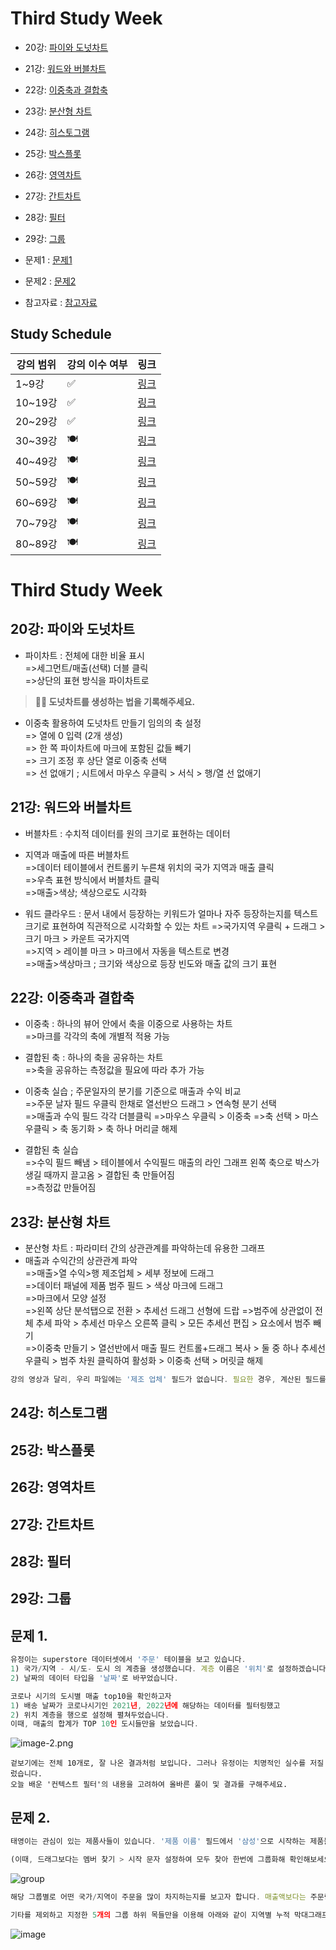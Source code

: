 # Third Study Week

- 20강: [파이와 도넛차트](#20강-파이와-도넛차트)

- 21강: [워드와 버블차트](#21강-워드와-버블차트)

- 22강: [이중축과 결합축](#22강-이중축과-결합축)

- 23강: [분산형 차트](#23강-분산형-차트)

- 24강: [히스토그램](#24강-히스토그램)

- 25강: [박스플롯](#25강-박스플롯)

- 26강: [영역차트](#26강-영역차트)

- 27강: [간트차트](#27강-간트차트)

- 28강: [필터](#28강-필터)

- 29강: [그룹](#29강-그룹)


- 문제1 : [문제1](#문제1)

- 문제2 : [문제2](#문제2)

- 참고자료 : [참고자료](#참고-자료)



## Study Schedule

| 강의 범위     | 강의 이수 여부 | 링크                                                                                                        |
|--------------|---------|-----------------------------------------------------------------------------------------------------------|
| 1~9강        |  ✅      | [링크](https://youtu.be/3ovkUe-TP1w?si=CRjj99Qm300unSWt)       |
| 10~19강      | ✅      | [링크](https://www.youtube.com/watch?v=AXkaUrJs-Ko&list=PL87tgIIryGsa5vdz6MsaOEF8PK-YqK3fz&index=75)       |
| 20~29강      | ✅      | [링크](https://www.youtube.com/watch?v=Qcl4l6p-gHM)      |
| 30~39강      | 🍽️      | [링크](https://www.youtube.com/watch?v=e6J0Ljd6h44&list=PL87tgIIryGsa5vdz6MsaOEF8PK-YqK3fz&index=55)       |
| 40~49강      | 🍽️      | [링크](https://www.youtube.com/watch?v=AXkaUrJs-Ko&list=PL87tgIIryGsa5vdz6MsaOEF8PK-YqK3fz&index=45)       |
| 50~59강      | 🍽️      | [링크](https://www.youtube.com/watch?v=AXkaUrJs-Ko&list=PL87tgIIryGsa5vdz6MsaOEF8PK-YqK3fz&index=35)       |
| 60~69강      | 🍽️      | [링크](https://www.youtube.com/watch?v=AXkaUrJs-Ko&list=PL87tgIIryGsa5vdz6MsaOEF8PK-YqK3fz&index=25)       |
| 70~79강      | 🍽️      | [링크](https://www.youtube.com/watch?v=AXkaUrJs-Ko&list=PL87tgIIryGsa5vdz6MsaOEF8PK-YqK3fz&index=15)       |
| 80~89강      | 🍽️      | [링크](https://www.youtube.com/watch?v=AXkaUrJs-Ko&list=PL87tgIIryGsa5vdz6MsaOEF8PK-YqK3fz&index=5)        |


<!-- 여기까진 그대로 둬 주세요-->
<!-- 이 안에 들어오는 텍스트는 주석입니다. -->

# Third Study Week

## 20강: 파이와 도넛차트
<!-- 파이와 도넛차트에 관해 배우게 된 점을 적어주세요 -->
- 파이차트 : 전체에 대한 비율 표시   
 =>세그먼트/매출(선택) 더블 클릭    
 =>상단의 표현 방식을 파이차트로    


> **🧞‍♀️ 도넛차트를 생성하는 법을 기록해주세요.**
- 이중축 활용하여 도넛차트 만들기
임의의 축 설정    
=> 열에 0 입력 (2개 생성)   
=> 한 쪽 파이차트에 마크에 포함된 값들 빼기    
=> 크기 조정 후 상단 열로 이중축 선택    
=> 선 없애기 ; 시트에서 마우스 우클릭 > 서식 > 행/열 선 없애기   


## 21강: 워드와 버블차트
<!-- 워드와 버블차트에 관해 배우게 된 점을 적어주세요 -->

- 버블차트 : 수치적 데이터를 원의 크기로 표현하는 데이터   

- 지역과 매출에 따른 버블차트   
=>데이터 테이블에서 컨트롤키 누른채 위치의 국가 지역과 매출 클릭    
=>우측 표현 방식에서 버블차트 클릭   
=>매출>색상; 색상으로도 시각화   


- 워드 클라우드 : 문서 내에서 등장하는 키워드가 얼마나 자주 등장하는지를 텍스트 크기로 표현하여 직관적으로 시각화할 수 있는 차트 
=>국가지역 우클릭 + 드래그 > 크기 마크 > 카운트 국가지역   
=>지역 > 레이블 마크 > 마크에서 자동을 텍스트로 변경    
=>매출>색상마크 ; 크기와 색상으로 등장 빈도와 매출 값의 크기 표현    




## 22강: 이중축과 결합축
<!-- 이중축과 결합축에 관해 배우게 된 점을 적어주세요 -->
- 이중축 : 하나의 뷰어 안에서 축을 이중으로 사용하는 차트   
=>마크를 각각의 축에 개별적 적용 가능    
- 결합된 축 : 하나의 축을 공유하는 차트    
=>축을 공유하는 측정값을 필요에 따라 추가 가능    

- 이중축 실습 ; 주문일자의 분기를 기준으로 매출과 수익 비교    
=>주문 날자 필드 우클릭 한채로 열선반으 드래그 > 연속형 분기 선택    
=>매출과 수익 필드 각각 더블클릭 
=>마우스 우클릭 > 이중축 
=>축 선택 > 마스 우클릭 > 축 동기화 > 축 하나 머리글 해제   

- 결합된 축 실습    
=>수익 필드 빼냄 > 테이블에서 수익필드 매출의 라인 그래프 왼쪽 축으로 박스가 생길 때까지 끌고옴 > 결합된 축 만들어짐    
=>측정값 만들어짐 


## 23강: 분산형 차트
<!-- 분산형 차트에 관해 배우게 된 점을 적어주세요 -->
- 분산형 차트 : 파라미터 간의 상관관계를 파악하는데 유용한 그래프   
- 매출과 수익간의 상관관계 파악   
=>매출>열 수익>행  제조업체 > 세부 정보에 드래그    
=>데이터 패널에 제품 범주 필드 > 색상 마크에 드래그    
=>마크에서 모양 설정   
=>왼쪽 상단 분석탭으로 전환 > 추세선 드래그 선형에 드랍 
=>범주에 상관없이 전체 추세 파악 > 추세선 마우스 오른쪽 클릭 > 모든 추세선 편집 > 요소에서 범주 빼기    
=>이중축 만들기 > 열선반에서 매출 필드 컨트롤+드래그 복사 > 둘 중 하나 추세선 우클릭 > 범주 차원 클릭하여 활성화 > 이중축 선택 > 머릿글 해제 


```js
강의 영상과 달리, 우리 파일에는 '제조 업체' 필드가 없습니다. 필요한 경우, 계산된 필드를 이용해 'SPLIT([제품 이름], ' ', 1)'를 '제조 업체'로 정의하시고 세부 정보에 놓아주세요.
```

## 24강: 히스토그램
<!-- 히스토그램에 관해 배우게 된 점을 적어주세요 -->


## 25강: 박스플롯
<!-- 박스플롯에 관해 배우게 된 점을 적어주세요 -->

## 26강: 영역차트
<!-- 영역차트에 관해 배우게 된 점을 적어주세요 -->

## 27강: 간트차트
<!-- 간트차트에 관해 배우게 된 점을 적어주세요 -->

## 28강: 필터
<!-- 필터에 관해 배우게 된 점을 적어주세요 -->

## 29강: 그룹
<!-- 그룹에 관해 배우게 된 점을 적어주세요 -->

## 문제 1.

```js
유정이는 superstore 데이터셋에서 '주문' 테이블을 보고 있습니다.
1) 국가/지역 - 시/도- 도시 의 계층을 생성했습니다. 계층 이름은 '위치'로 설정하겠습니다.
2) 날짜의 데이터 타입을 '날짜'로 바꾸었습니다.

코로나 시기의 도시별 매출 top10을 확인하고자
1) 배송 날짜가 코로나시기인 2021년, 2022년에 해당하는 데이터를 필터링했고
2) 위치 계층을 행으로 설정해 펼쳐두었습니다.
이때, 매출의 합계가 TOP 10인 도시들만을 보았습니다.
```

![image-2.png](https://github.com/yousrchive/tableau/blob/main/study/img/1st%20study/image-4.png?raw=true)

```
겉보기에는 전체 10개로, 잘 나온 결과처럼 보입니다. 그러나 유정이는 치명적인 실수를 저질렀습니다.
오늘 배운 '컨텍스트 필터'의 내용을 고려하여 올바른 풀이 및 결과를 구해주세요.
```

<!-- DArt-B superstore가 아닌 개인 superstore 파일을 사용했다면 값이 다르게 표시될 수 있습니다.-->

## 문제 2.

```js
태영이는 관심이 있는 제품사들이 있습니다. '제품 이름' 필드에서 '삼성'으로 시작하는 제품들을 'Samsung group'으로, 'Apple'으로 시작하는 제품들을 'Apple group'으로, 'Canon'으로 시작하는 제품들을 'Canon group'으로, 'HP'로 시작하는 제품들을 'HP group', 'Logitech'으로 시작하는 제품들을 'Logitech group'으로 그룹화해서 보려고 합니다. 나머지는 기타로 설정해주세요. 이 그룹화를 명명하는 필드는 'Product Name Group'으로 설정해주세요.

(이때, 드래그보다는 멤버 찾기 > 시작 문자 설정하여 모두 찾아 한번에 그룹화해 확인해보세요.)
```

![group](https://github.com/yousrchive/BUSINESS-INTELLIGENCE-TABLEAU/blob/main/study/img/3rd%20study/%E1%84%89%E1%85%B3%E1%84%8F%E1%85%B3%E1%84%85%E1%85%B5%E1%86%AB%E1%84%89%E1%85%A3%E1%86%BA%202024-09-18%20%E1%84%8B%E1%85%A9%E1%84%92%E1%85%AE%204.33.47.png?raw=true)

```js
해당 그룹별로 어떤 국가/지역이 주문을 많이 차지하는지를 보고자 합니다. 매출액보다는 주문량을 보고 싶으므로, 주문Id의 카운트로 계산하겠습니다.

기타를 제외하고 지정한 5개의 그룹 하위 목들만을 이용해 아래와 같이 지역별 누적 막대그래프를 그려봐주세요.
```

![image](https://github.com/yousrchive/BUSINESS-INTELLIGENCE-TABLEAU/blob/main/study/img/3rd%20study/%E1%84%89%E1%85%B3%E1%84%8F%E1%85%B3%E1%84%85%E1%85%B5%E1%86%AB%E1%84%89%E1%85%A3%E1%86%BA%202024-09-18%20%E1%84%8B%E1%85%A9%E1%84%92%E1%85%AE%204.37.55.png?raw=true)